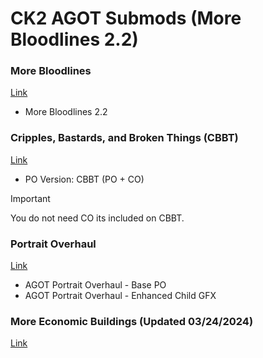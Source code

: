 # CK2 AGOT Submods (More Bloodlines 2.2)
### More Bloodlines
[Link](www.dropbox.com/s/gml2v96qgxxhnuh/AGOT%20More%20Bloodlines%202.2%20-%20Extract%20to%20Mods%20Folder.7z?dl=0)
* More Bloodlines 2.2
### Cripples, Bastards, and Broken Things (CBBT)
[Link](https://agotcitadel.boards.net/thread/4323/agot-cripples-broken-1-4)
* PO Version: CBBT (PO + CO)
> [!IMPORTANT]
> You do not need CO its included on CBBT.
### Portrait Overhaul
[Link](https://agotcitadel.boards.net/thread/4478/agot-portrait-overhaul-updated-2023)
* AGOT Portrait Overhaul - Base PO
* AGOT Portrait Overhaul - Enhanced Child GFX
### More Economic Buildings (Updated 03/24/2024)
[Link](https://agotcitadel.boards.net/thread/4593/agot-more-economic-buildings-updated)
